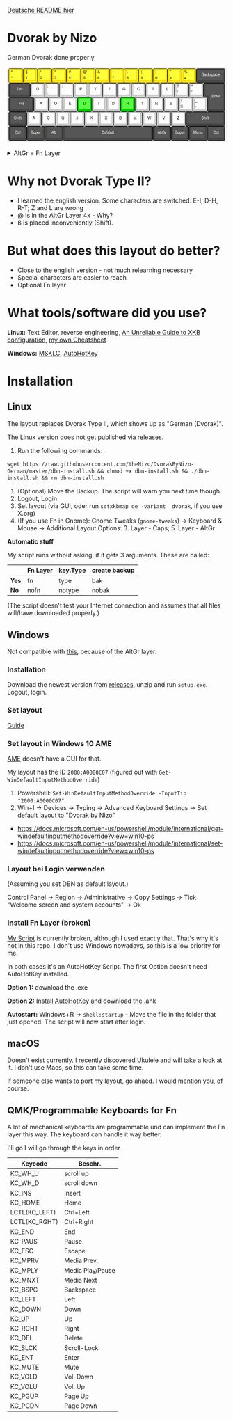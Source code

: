 [Deutsche README hier](README.md)

# Dvorak by Nizo

German Dvorak done properly

![Standard Layer](img/0-default.png)

<details>
<summary>AltGr + Fn Layer</summary>

![AltGr Layer](img/1-alt.png)

![Fn Layer (optional)](img/2-fn.png)
</details>

# Why not Dvorak Type II?

* I learned the english version. Some characters are switched: E-I, D-H, R-T; Z and L are wrong
* @ is in the AltGr Layer 4x - Why?
*  ß is placed inconveniently (Shift).

# But what does this layout do better?

* Close to the english version - not much relearning necessary
* Special characters are easier to reach
* Optional Fn layer

# What tools/software did you use?

**Linux:** Text Editor, reverse engineering, [An Unreliable Guide to XKB configuration](https://citeseerx.ist.psu.edu/viewdoc/summary?doi=10.1.1.600.7058), [my own Cheatsheet](https://github.com/thenizo/xkb-symbols-reference)

**Windows:** [MSKLC](https://www.microsoft.com/en-us/download/details.aspx?id=22339), [AutoHotKey](https://www.autohotkey.com/)

# Installation

## Linux

The layout replaces Dvorak Type II, which shows up as "German (Dvorak)".

The Linux version does not get published via releases.

1. Run the following commands:
```
wget https://raw.githubusercontent.com/theNizo/DvorakByNizo-German/master/dbn-install.sh && chmod +x dbn-install.sh && ./dbn-install.sh && rm dbn-install.sh
```
1. (Optional) Move the Backup. The script will warn you next time though.
1. Logout, Login
1. Set layout (via GUI, oder run `setxkbmap de -variant  dvorak`, if you use X.org)
1. (If you use Fn in Gnome): Gnome Tweaks (`gnome-tweaks`) -> Keyboard & Mouse -> Additional Layout Options: 3. Layer - Caps; 5. Layer - AltGr

**Automatic stuff**

My script runs without asking, if it gets 3 arguments. These are called:

| | Fn Layer | key.Type | create backup |
|--- |--- |--- |--- |
| **Yes** | fn | type | bak |
| **No** | nofn | notype | nobak |

(The script doesn't test your Internet connection and assumes that all files will/have downloaded properly.)

## Windows

Not compatible with [this](https://github.com/kentonv/dvorak-qwerty), because of the AltGr layer.

### Installation

Download the newest version from [releases](https://github.com/theNizo/DvorakByNizo-German/releases), unzip and run `setup.exe`. Logout, login.

### Set layout

[Guide](https://www.windowscentral.com/how-change-your-keyboard-layout-windows-10)

### Set layout in Windows 10 AME

[AME](https://ameliorated.info/) doesn't have a GUI for that.

My layout has the ID `2000:A0000C07` (figured out with `Get-WinDefaultInputMethodOverride`)

1. Powershell: `Set-WinDefaultInputMethodOverride -InputTip "2000:A0000C07"`
1. Win+I -> Devices -> Typing -> Advanced Keyboard Settings -> Set default layout to "Dvorak by Nizo"

* https://docs.microsoft.com/en-us/powershell/module/international/get-windefaultinputmethodoverride?view=win10-ps
* https://docs.microsoft.com/en-us/powershell/module/international/set-windefaultinputmethodoverride?view=win10-ps

### Layout bei Login verwenden

(Assuming you set DBN as default layout.)

Control Panel -> Region -> Administrative -> Copy Settings -> Tick "Welcome screen and system accounts" -> Ok

### Install Fn Layer (broken)

[My Script](https://github.com/theNizo/Nizo-Keyboard-Extension) is currently broken, although I used exactly that. That's why it's not in this repo. I don't use Windows nowadays, so this is a low priority for me.

In both cases it's an AutoHotKey Script. The first Option doesn't need AutoHotKey installed.

**Option 1:** download the .exe

**Option 2:** Install [AutoHotKey](https://www.autohotkey.com/) and download the .ahk

**Autostart:** Windows+R -> `shell:startup` - Move the file in the folder that just opened. The script will now start after login.

## macOS

Doesn't exist currently. I recently discovered Ukulele and will take a look at it. I don't use Macs, so this can take some time.

If someone else wants to port my layout, go ahaed. I would mention you, of course.

## QMK/Programmable Keyboards for Fn

A lot of mechanical keyboards are programmable und can implement the Fn layer this way. The keyboard can handle it way better.

I'll go
I will go through the keys in order

| Keycode       | Beschr.          |
|---------------|------------------|
| KC_WH_U       | scroll up    |
| KC_WH_D       | scroll down  |
| KC_INS        | Insert      |
| KC_HOME       | Home             |
| LCTL(KC_LEFT) | Ctrl+Left       |
| LCTL(KC_RGHT) | Ctrl+Right      |
| KC_END        | End             |
| KC_PAUS       | Pause            |
| KC_ESC        | Escape           |
| KC_MPRV       | Media Prev.      |
| KC_MPLY       | Media Play/Pause |
| KC_MNXT       | Media Next       |
| KC_BSPC       | Backspace        |
| KC_LEFT       | Left            |
| KC_DOWN       | Down            |
| KC_UP         | Up             |
| KC_RGHT       | Right           |
| KC_DEL        | Delete        |
| KC_SLCK       | Scroll-Lock      |
| KC_ENT        | Enter            |
| KC_MUTE       | Mute   |
| KC_VOLD       | Vol. Down           |
| KC_VOLU       | Vol. Up        |
| KC_PGUP       | Page Up        |
| KC_PGDN       | Page Down      |
